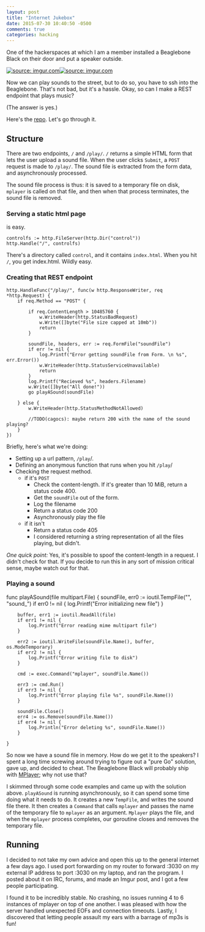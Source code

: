 ```yaml
---
layout: post
title: "Internet Jukebox"
date: 2015-07-30 10:40:50 -0500
comments: true
categories: hacking
---
```


One of the hackerspaces at which I am a member installed a Beaglebone Black on their door and put a speaker outside. 

<a href="http://imgur.com/v3esU7N"><img src="http://i.imgur.com/v3esU7Nl.jpg" title="source: imgur.com" /></a><a href="http://imgur.com/Pyb5A9A"><img src="http://i.imgur.com/Pyb5A9Al.jpg" title="source: imgur.com" /></a>

Now we can play sounds to the street, but to do so, you have to ssh into the Beaglebone. That's not bad, but it's a hassle. Okay, so can I make a REST endpoint that plays music?

(The answer is yes.)

Here's the [repo](https://github.com/agocs/bbb_sound_server). Let's go through it.


## Structure

There are two endpoints, `/` and `/play/`. `/` returns a simple HTML form that lets the user upload a sound file. When the user clicks `Submit`, a `POST` request is made to `/play/`. The sound file is extracted from the form data, and asynchronously processed.

The sound file process is thus: it is saved to a temporary file on disk, `mplayer` is called on that file, and then when that process terminates, the sound file is removed.

### Serving a static html page

is easy.

	controlfs := http.FileServer(http.Dir("control"))
	http.Handle("/", controlfs)

There's a directory called `control`, and it contains `index.html`. When you hit `/`, you get index.html. Wildly easy.

### Creating that REST endpoint

	http.HandleFunc("/play/", func(w http.ResponseWriter, req *http.Request) {
		if req.Method == "POST" {

			if req.ContentLength > 10485760 {
				w.WriteHeader(http.StatusBadRequest)
				w.Write([]byte("File size capped at 10mb"))
				return
			}

			soundFile, headers, err := req.FormFile("soundFile")
			if err != nil {
				log.Printf("Error getting soundFile from Form. \n %s", err.Error())
				w.WriteHeader(http.StatusServiceUnavailable)
				return
			}
			log.Printf("Recieved %s", headers.Filename)
			w.Write([]byte("All done!"))
			go playASound(soundFile)

		} else {
			w.WriteHeader(http.StatusMethodNotAllowed)

			//TODO(cagocs): maybe return 200 with the name of the sound playing?
		}
	})

Briefly, here's what we're doing:

- Setting up a url pattern, `/play`/.
- Defining an anonymous function that runs when you hit `/play`/
- Checking the request method.
	- if it's `POST`
		- Check the content-length. If it's greater than 10 MiB, return a status code 400.
		- Get the `soundFile` out of the form.
		- Log the filename
		- Return a status code 200
		- Asynchronously play the file
	- if it isn't
		- Return a status code 405
		- I considered returning a string representation of all the files playing, but didn't.

*One quick point:* Yes, it's possible to spoof the content-length in a request. I didn't check for that. If you decide to run this in any sort of mission critical sense, maybe watch out for that.


### Playing a sound

func playASound(file multipart.File) {
		soundFile, err0 := ioutil.TempFile("", "sound_")
		if err0 != nil {
			log.Printf("Error initializing new file")
		}

		buffer, err1 := ioutil.ReadAll(file)
		if err1 != nil {
			log.Printf("Error reading mime multipart file")
		}

		err2 := ioutil.WriteFile(soundFile.Name(), buffer, os.ModeTemporary)
		if err2 != nil {
			log.Printf("Error writing file to disk")
		}

		cmd := exec.Command("mplayer", soundFile.Name())

		err3 := cmd.Run()
		if err3 != nil {
			log.Printf("Error playing file %s", soundFile.Name())
		}

		soundFile.Close()
		err4 := os.Remove(soundFile.Name())
		if err4 != nil {
			log.Println("Error deleting %s", soundFile.Name())
		}

	}

So now we have a sound file in memory. How do we get it to the speakers? I spent a long time screwing around trying to figure out a "pure Go" solution, gave up, and decided to cheat. The Beaglebone Black will probably ship with [MPlayer](https://en.wikipedia.org/wiki/MPlayer); why not use that?

I skimmed through some code examples and came up with the solution above. `playASound` is running asynchronously, so it can spend some time doing what it needs to do. It creates a new `TempFile`, and writes the sound file there. It then creates a `Command` that calls `mplayer` and passes the name of the temporary file to `mplayer` as an argument. `Mplayer` plays the file, and when the `mplayer` process completes, our goroutine closes and removes the temporary file.

## Running

I decided to not take my own advice and open this up to the general internet a few days ago. I used port forwarding on my router to forward :3030 on my external IP address to port :3030 on my laptop, and ran the program. I posted about it on IRC, forums, and made an Imgur post, and I got a few people participating. 

I found it to be incredibly stable. No crashing, no issues running 4 to 6 instances of mplayer on top of one another. I was pleased with how the server handled unexpected EOFs and connection timeouts. Lastly, I discovered that letting people assault my ears with a barrage of mp3s is fun!
